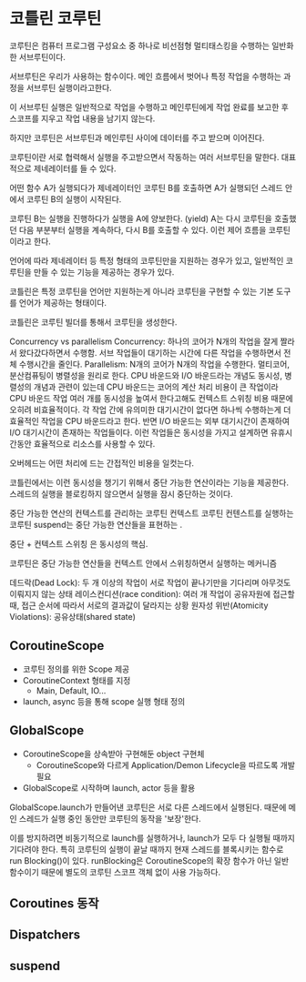 코틀린 코루틴
========================

코루틴은 컴퓨터 프로그램 구성요소 중 하나로 비선점형 멀티태스킹을 수행하는 일반화한 서브루틴이다.

서브루틴은 우리가 사용하는 함수이다. 메인 흐름에서 벗어나 특정 작업을 수행하는 과정을 서브루틴 실행이라고한다.

이 서브루틴 실행은 일반적으로 작업을 수행하고 메인루틴에게 작업 완료를 보고한 후 스코프를 지우고 작업 내용을 남기지 않는다. 

하지만 코루틴은 서브루틴과 메인루틴 사이에 데이터를 주고 받으며 이어진다. 

코루틴이란 서로 협력해서 실행을 주고받으면서 작동하는 여러 서브루틴을 말한다. 대표적으로 제네레이터를 들 수 있다. 

어떤 함수 A가 실행되다가 제네레이터인 코루틴 B를 호출하면 A가 실행되던 스레드 안에서 코루틴 B의 실행이 시작된다.

코루틴 B는 실행을 진행하다가 실행을 A에 양보한다. (yield)
A는 다시 코루틴을 호출했던 다음 부분부터 실행을 계속하다, 다시 B를 호출할 수 있다. 이런 제어 흐름을 코루틴이라고 한다. 

언어에 따라 제네레이터 등 특정 형태의 코루틴만을 지원하는 경우가 있고, 일반적인 코루틴을 만들 수 있는 기능을 제공하는 경우가 있다. 

코틀린은 특정 코루틴을 언어만 지원하는게 아니라 코루틴을 구현할 수 있는 기본 도구를 언어가 제공하는 형태이다. 

코틀린은 코루틴 빌더를 통해서 코루틴을 생성한다.


Concurrency vs parallelism
Concurrency: 하나의 코어가 N개의 작업을 잘게 짤라서 왔다갔다하면서 수행함. 서브 작업들이 대기하는 시간에 다른 작업을 수행하면서 전체 수행시간을 줄인다.
Parallelism: N개의 코어가 N개의 작업을 수행한다. 멀티코어, 분산컴퓨팅이 병렬성을 원리로 한다.
CPU 바운드와 I/O 바운드라는 개념도 동시성, 병렬성의 개념과 관련이 있는데
CPU 바운드는 코어의 계산 처리 비용이 큰 작업이라 CPU 바운드 작업 여러 개를 동시성을 높여서 한다고해도 컨텍스트 스위칭 비용 때문에 오히려 비효율적이다. 각 작업 간에 유의미한 대기시간이 없다면 하나씩 수행하는게 더 효율적인 작업을 CPU 바운드라고 한다. 반면 I/O 바운드는 외부 대기시간이 존재하여 I/O 대기시간이 존재하는 작업들이다. 이런 작업들은 동시성을 가지고 설계하면 유휴시간동안 효율적으로 리소스를 사용할 수 있다.

오버헤드는 어떤 처리에 드는 간접적인 비용을 일컷는다.

코틀린에서는 이런 동시성을 챙기기 위해서 중단 가능한 연산이라는 기능을 제공한다. 스레드의 실행을 블로킹하지 않으면서 실행을 잠시 중단하는 것이다. 

중단 가능한 연산의 컨텍스트를 관리하는 코루틴 컨텍스트
코루틴 컨텐스트를 실행하는 코루틴
suspend는 중단 가능한 연산들을 표현하는 . 

중단 + 컨텍스트 스위칭 은 동시성의 핵심. 

코루틴은 중단 가능한 연산들을 컨텍스트 안에서 스위칭하면서 실행하는 메커니즘

데드락(Dead Lock): 두 개 이상의 작업이 서로 작업이 끝나기만을 기다리며 아무것도 이뤄지지 않는 상태
레이스컨디션(race condition): 여러 개 작업이 공유자원에 접근할 때, 접근 순서에 따라서 서로의 결과값이 달라지는 상황
원자성 위반(Atomicity Violations): 
공유상태(shared state)


## CoroutineScope
- 코루틴 정의를 위한 Scope 제공
- CoroutineContext 형태를 지정
  - Main, Default, IO...
- launch, async 등을 통해 scope 실행 형태 정의


## GlobalScope
- CoroutineScope을 상속받아 구현해둔 object 구현체
  - CoroutineScope와 다르게 Application/Demon Lifecycle을 따르도록 개발 필요
- GlobalScope로 시작하며 launch, actor 등을 활용

GlobalScope.launch가 만들어낸 코루틴은 서로 다른 스레드에서 실행된다. 때문에 메인 스레드가 실행 중인 동안만 코루틴의 동작을 '보장'한다. 

이를 방지하려면 비동기적으로 launch를 실행하거나, launch가 모두 다 실행될 때까지 기다려야 한다. 특히 코루틴의 실행이 끝날 때까지 현재 스레드를 블록시키는 함수로 run Blocking()이 있다. runBlocking은 CoroutineScope의 확장 함수가 아닌 일반 함수이기 때문에 별도의 코루틴 스코프 객체 없이 사용 가능하다. 


## Coroutines 동작

## Dispatchers

## suspend

